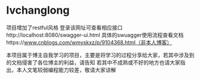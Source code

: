 # lvchanglong
项目增加了restful风格
登录该网址可查看相应接口http://localhost:8080/swagger-ui.html
具体的swuagger使用流程查看文档https://www.cnblogs.com/wmyskxz/p/9104368.html（非本人博客）







本项目属于博主自我学习的项目，主要是将学习的过程分享给大家，若其中涉及到的文档侵害了各位博主的利益，请告知
若其中不成熟或不好的地方也请大家指出，本人文笔较弱编程能力较差，敬请大家谅解
